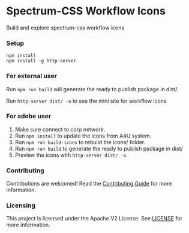 # Spectrum-CSS Workflow Icons 

Build and explore spectrum-css workflow icons

### Setup

```
npm install
npm install -g http-server
```

### For external user

Run `npm run build` will generate the ready to publish package in dist/.

Run `http-server dist/ -o` to see the mini site for workflow icons

### For adobe user

1. Make sure connect to corp network.
2. Run `npm install` to update the icons from A4U system.
3. Run `npm run build-icons` to rebuild the icons/ folder.
4. Run `npm run build` to generate the ready to publish package in dist/
5. Preview the icons with `http-server dist/ -o`

### Contributing

Contributions are welcomed! Read the [Contributing Guide](./.github/CONTRIBUTING.md) for more information.

### Licensing

This project is licensed under the Apache V2 License. See [LICENSE](LICENSE) for more information.
